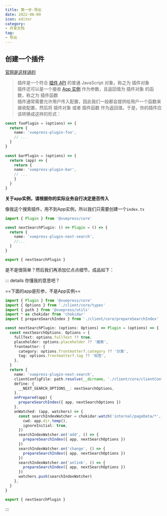 ```yaml
---
title: 第一步-导出
date: 2022-06-09
icon: editor
category:
- 开发文档
tag:
- 导出
---
```


<!-- more -->

## 创建一个插件

[官网是这样讲的](https://v2.vuepress.vuejs.org/zh/advanced/plugin.html#%E5%88%9B%E5%BB%BA%E4%B8%80%E4%B8%AA%E6%8F%92%E4%BB%B6)

> 插件是一个符合 [插件 API](https://v2.vuepress.vuejs.org/zh/reference/plugin-api.html) 的普通 JavaScript 对象，称之为 插件对象\
> 插件还可以是一个接收 [App 实例](https://v2.vuepress.vuejs.org/zh/reference/node-api.html#app) 作为参数，且返回值为 插件对象 的函数，称之为 插件函数\
> 插件通常需要允许用户传入配置，因此我们一般都会提供给用户一个函数来接收配置，然后将 插件对象 或者 插件函数 作为返回值。于是，你的插件应该转换成这样的形式：

```ts
const fooPlugin = (options) => {
  return {
    name: 'vuepress-plugin-foo',
    // ...
  }
}
    
const barPlugin = (options) => {
  return (app) => {
    return {
    name: 'vuepress-plugin-bar',
    // ...
    }
  }
}
```

**关于app实例，请根据你的实际业务自行决定是否传入**

像我这个搜索插件，用不到App实例，所以我们只需要创建一个`index.ts`

```ts
import { Plugin } from '@vuepress/core'

const nextSearchPlugin: () => Plugin = () => {
  return {
    name: 'vuepress-plugin-next-search',
    //...
  }
}

export { nextSearchPlugin }
```

是不是很简单？然后我们再添加亿点点细节，成品如下：

::: details 你懂我的意思吧？

==下面的app是形参，不是App实例==

```ts
import { Plugin } from '@vuepress/core'
import { Options } from './client/core/types'
import { path } from '@vuepress/utils'
import * as chokidar from 'chokidar'
import { prepareSearchIndex } from './client/core/prepareSearchIndex'

const nextSearchPlugin: (options: Options) => Plugin = (options) => {
  const nextSearchOptions: Options = {
    fullText: options.fullText ?? true,
    placeholder: options.placeholder ?? '搜索',
    frontmatter: {
      category: options.frontmatter?.category ?? '分类',
      tag: options.frontmatter?.tag ?? '标签',
    },
  }
  return {
    name: 'vuepress-plugin-next-search',
    clientConfigFile: path.resolve(__dirname, './client/core/clientConfig.ts'),
    define: {
      __NEXT_SEARCH_OPTIONS__: nextSearchOptions,
    },
    onPrepared(app) {
      prepareSearchIndex({ app, nextSearchOptions })
    },
    onWatched: (app, watchers) => {
      const searchIndexWatcher = chokidar.watch('internal/pageData/*', {
        cwd: app.dir.temp(),
        ignoreInitial: true,
      })
      searchIndexWatcher.on('add', () => {
        prepareSearchIndex({ app, nextSearchOptions })
      })
      searchIndexWatcher.on('change', () => {
        prepareSearchIndex({ app, nextSearchOptions })
      })
      searchIndexWatcher.on('unlink', () => {
        prepareSearchIndex({ app, nextSearchOptions })
      })
      watchers.push(searchIndexWatcher)
    },
  }
}

export { nextSearchPlugin }
```
:::
